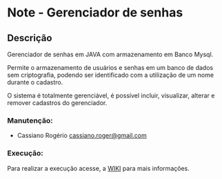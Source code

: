 # Note - Gerenciador de senhas #

## Descrição ## 
Gerenciador de senhas em JAVA com armazenamento em Banco Mysql.

Permite o armazenamento de usuários e senhas em um banco de dados sem criptografia, podendo ser identificado com a utilização de um nome durante o cadastro.

O sistema é totalmente gerenciável, é possível incluir, visualizar, alterar e remover cadastros do gerenciador.

### Manutenção:
* Cassiano Rogério          cassiano.roger@gmail.com

### Execução:

Para realizar a execução acesse, a [WIKI](github.com/ksioroger/Note/wiki/Introdução) para mais informações.
